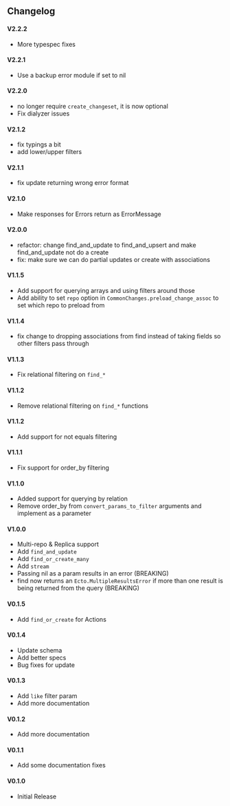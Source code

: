 ## Changelog

#### V2.2.2
- More typespec fixes

#### V2.2.1
- Use a backup error module if set to nil

#### V2.2.0
- no longer require `create_changeset`, it is now optional
- Fix dialyzer issues

#### V2.1.2
- fix typings a bit
- add lower/upper filters

#### V2.1.1
- fix update returning wrong error format

#### V2.1.0
- Make responses for Errors return as ErrorMessage

#### V2.0.0
- refactor: change find_and_update to find_and_upsert and make find_and_update not do a create
- fix: make sure we can do partial updates or create with associations

#### V1.1.5
- Add support for querying arrays and using filters around those
- Add ability to set `repo` option in `CommonChanges.preload_change_assoc` to set which repo to preload from

#### V1.1.4
- fix change to dropping associations from find instead of taking fields so other filters pass through

#### V1.1.3
- Fix relational filtering on `find_*`

#### V1.1.2
- Remove relational filtering on `find_*` functions

#### V1.1.2
- Add support for not equals filtering

#### V1.1.1
- Fix support for order_by filtering

#### V1.1.0
- Added support for querying by relation
- Remove order_by from `convert_params_to_filter` arguments and implement as a parameter

#### V1.0.0
- Multi-repo & Replica support
- Add `find_and_update`
- Add `find_or_create_many`
- Add `stream`
- Passing nil as a param results in an error (BREAKING)
- find now returns an `Ecto.MultipleResultsError` if more than one result is being returned from the query (BREAKING)

#### V0.1.5
- Add `find_or_create` for Actions

#### V0.1.4
- Update schema
- Add better specs
- Bug fixes for update

#### V0.1.3
- Add `like` filter param
- Add more documentation

#### V0.1.2
- Add more documentation

#### V0.1.1
- Add some documentation fixes

#### V0.1.0
- Initial Release
